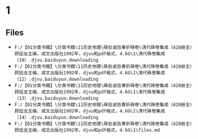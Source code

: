 # 1

## Files

- `F:/【01分类书籍】\分类书籍\11历史地理\硃批谕旨奏折硃卷\清代硃卷集成（420册全）顾廷龙主编，成文出版社1992年，djvu和pdf格式，4.6G\1\清代硃卷集成  （10）.djvu.baiduyun.downloading`
- `F:/【01分类书籍】\分类书籍\11历史地理\硃批谕旨奏折硃卷\清代硃卷集成（420册全）顾廷龙主编，成文出版社1992年，djvu和pdf格式，4.6G\1\清代硃卷集成  （12）.djvu.baiduyun.downloading`
- `F:/【01分类书籍】\分类书籍\11历史地理\硃批谕旨奏折硃卷\清代硃卷集成（420册全）顾廷龙主编，成文出版社1992年，djvu和pdf格式，4.6G\1\清代硃卷集成  （13）.djvu.baiduyun.downloading`
- `F:/【01分类书籍】\分类书籍\11历史地理\硃批谕旨奏折硃卷\清代硃卷集成（420册全）顾廷龙主编，成文出版社1992年，djvu和pdf格式，4.6G\1\清代硃卷集成  （14）.djvu.baiduyun.downloading`
- `F:/【01分类书籍】\分类书籍\11历史地理\硃批谕旨奏折硃卷\清代硃卷集成（420册全）顾廷龙主编，成文出版社1992年，djvu和pdf格式，4.6G\1\files.md`
